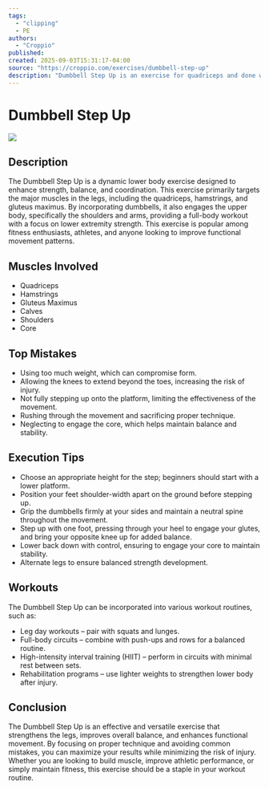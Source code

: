```yaml
---
tags:
  - "clipping"
  - PE
authors:
  - "Croppio"
published:
created: 2025-09-03T15:31:17-04:00
source: "https://croppio.com/exercises/dumbbell-step-up"
description: "Dumbbell Step Up is an exercise for quadriceps and done with the dumbbell."
---
```


# Dumbbell Step Up

![](https://croppio.com/images/exercises/resized/Dumbbell%20Step%20Up.webp)

## Description

The Dumbbell Step Up is a dynamic lower body exercise designed to enhance strength, balance, and coordination. This exercise primarily targets the major muscles in the legs, including the quadriceps, hamstrings, and gluteus maximus. By incorporating dumbbells, it also engages the upper body, specifically the shoulders and arms, providing a full-body workout with a focus on lower extremity strength. This exercise is popular among fitness enthusiasts, athletes, and anyone looking to improve functional movement patterns.

## Muscles Involved

- Quadriceps
- Hamstrings
- Gluteus Maximus
- Calves
- Shoulders
- Core

## Top Mistakes

- Using too much weight, which can compromise form.
- Allowing the knees to extend beyond the toes, increasing the risk of injury.
- Not fully stepping up onto the platform, limiting the effectiveness of the movement.
- Rushing through the movement and sacrificing proper technique.
- Neglecting to engage the core, which helps maintain balance and stability.

## Execution Tips

- Choose an appropriate height for the step; beginners should start with a lower platform.
- Position your feet shoulder-width apart on the ground before stepping up.
- Grip the dumbbells firmly at your sides and maintain a neutral spine throughout the movement.
- Step up with one foot, pressing through your heel to engage your glutes, and bring your opposite knee up for added balance.
- Lower back down with control, ensuring to engage your core to maintain stability.
- Alternate legs to ensure balanced strength development.

## Workouts

The Dumbbell Step Up can be incorporated into various workout routines, such as:

- Leg day workouts – pair with squats and lunges.
- Full-body circuits – combine with push-ups and rows for a balanced routine.
- High-intensity interval training (HIIT) – perform in circuits with minimal rest between sets.
- Rehabilitation programs – use lighter weights to strengthen lower body after injury.

## Conclusion

The Dumbbell Step Up is an effective and versatile exercise that strengthens the legs, improves overall balance, and enhances functional movement. By focusing on proper technique and avoiding common mistakes, you can maximize your results while minimizing the risk of injury. Whether you are looking to build muscle, improve athletic performance, or simply maintain fitness, this exercise should be a staple in your workout routine.